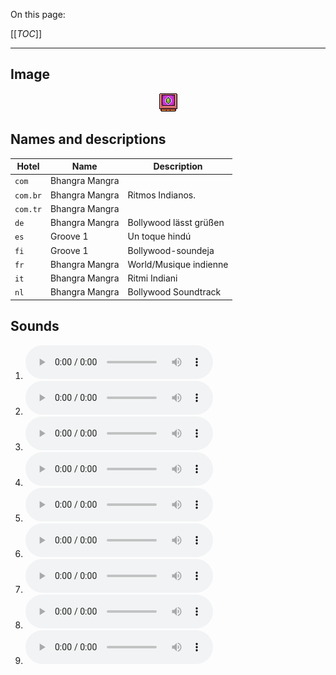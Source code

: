 On this page:

[[_TOC_]]

---

## Image

<div align="center">

![sound_set_26](../uploads/imgs/26.gif)

</div>

## Names and descriptions

| Hotel | Name | Description |
|-|-|-|
| `com` | Bhangra Mangra |  |
| `com.br` | Bhangra Mangra | Ritmos Indianos. |
| `com.tr` | Bhangra Mangra |  |
| `de` | Bhangra Mangra | Bollywood lässt grüßen |
| `es` | Groove 1 | Un toque hindú |
| `fi` | Groove 1 | Bollywood-soundeja |
| `fr` | Bhangra Mangra | World/Musique indienne |
| `it` | Bhangra Mangra | Ritmi Indiani |
| `nl` | Bhangra Mangra | Bollywood Soundtrack |

## Sounds

1. ![Sample 226](../uploads/sounds/sound_machine_sample_226.mp3)
1. ![Sample 227](../uploads/sounds/sound_machine_sample_227.mp3)
1. ![Sample 228](../uploads/sounds/sound_machine_sample_228.mp3)
1. ![Sample 229](../uploads/sounds/sound_machine_sample_229.mp3)
1. ![Sample 230](../uploads/sounds/sound_machine_sample_230.mp3)
1. ![Sample 231](../uploads/sounds/sound_machine_sample_231.mp3)
1. ![Sample 232](../uploads/sounds/sound_machine_sample_232.mp3)
1. ![Sample 233](../uploads/sounds/sound_machine_sample_233.mp3)
1. ![Sample 234](../uploads/sounds/sound_machine_sample_234.mp3)